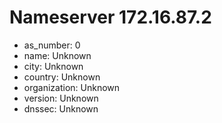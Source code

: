 # Nameserver 172.16.87.2

* as_number: 0
* name: Unknown
* city: Unknown
* country: Unknown
* organization: Unknown
* version: Unknown
* dnssec: Unknown
